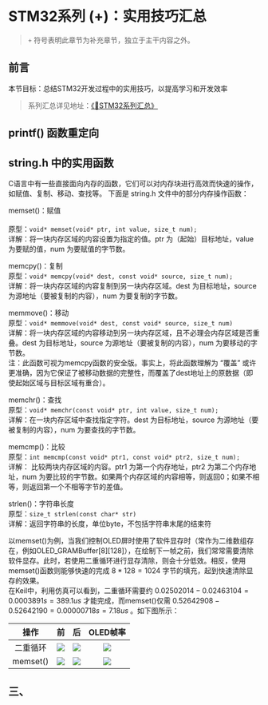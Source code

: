 # STM32系列 (+)：实用技巧汇总

> `+` 符号表明此章节为补充章节，独立于主干内容之外。

## 前言

本节目标：总结STM32开发过程中的实用技巧，以提高学习和开发效率

>系列汇总详见地址：[《📕STM32系列汇总》 ](Blogs\STM32\STM32系列汇总.md) 

## printf() 函数重定向

## string.h 中的实用函数
C语言中有一些直接面向内存的函数，它们可以对内存块进行高效而快速的操作，如赋值、复制、移动、查找等。
下面是 string.h 文件中的部分内存操作函数：

memset()：赋值<br>  
原型：`void* memset(void* ptr, int value, size_t num);`  
详解：将一块内存区域的内容设置为指定的值。ptr 为（起始）目标地址，value 为要赋的值，num 为要赋值的字节数。

memcpy()：复制  
原型：`void* memcpy(void* dest, const void* source, size_t num);`  
详解：将一块内存区域的内容复制到另一块内存区域。dest 为目标地址，source 为源地址（要被复制的内容），num 为要复制的字节数。  

memmove()：移动  
原型：`void* memmove(void* dest, const void* source, size_t num)`  
详解：将一块内存区域的内容移动到另一块内存区域，且不必理会内存区域是否重叠。dest 为目标地址，source 为源地址（要被复制的内容），num 为要移动的字节数。  
注：此函数可视为memcpy函数的安全版。事实上，将此函数理解为 “覆盖” 或许更准确，因为它保证了被移动数据的完整性，而覆盖了dest地址上的原数据（即使起始区域与目标区域有重合）。  

memchr()：查找  
原型：`void* memchr(const void* ptr, int value, size_t num);`  
详解：在一块内存区域中查找指定字符。dest 为目标地址，source 为源地址（要被复制的内容），num 为要查找的字节数。  

memcmp()：比较  
原型：`int memcmp(const void* ptr1, const void* ptr2, size_t num);`  
详解： 比较两块内存区域的内容。ptr1 为第一个内存地址，ptr2 为第二个内存地址，num 为要比较的字节数。如果两个内存区域的内容相等，则返回0；如果不相等，则返回第一个不相等字节的差值。  

strlen()：字符串长度  
原型：`size_t strlen(const char* str)`  
详解：返回字符串的长度，单位byte，不包括字符串末尾的结束符  


以memset()为例，当我们控制OLED屏时使用了软件显存时（常作为二维数组存在，例如OLED_GRAMBuffer[8][128]），在绘制下一帧之前，我们常常需要清除软件显存。此时，若使用二重循环进行显存清除，则会十分低效。相反，使用memset()函数则能够快速的完成 $8*128=1024$ 字节的填充，起到快速清除显存的效果。  
在Keil中，利用仿真可以看到，二重循环需要约 $0.02502014   -   0.02463104 = 0.0003891 s = 389.1us$ 才能完成，而memset()仅需 $0.52642908 - 0.52642190 = 0.00000718s = 7.18us$ 。如下图所示：

<div class='center'> 

|   操作   |                                                             前                                                             |                                                             后                                                             |                                                          OLED帧率                                                          |
| :------: | :------------------------------------------------------------------------------------------------------------------------: | :------------------------------------------------------------------------------------------------------------------------: | :------------------------------------------------------------------------------------------------------------------------: |
 | 二重循环 | <img src="https://imagebank-0.oss-cn-beijing.aliyuncs.com/VS-PicGo/STM32系列 (4)：实用技巧汇总--2024-06-23-00-31-16.png"/> | <img src="https://imagebank-0.oss-cn-beijing.aliyuncs.com/VS-PicGo/STM32系列 (4)：实用技巧汇总--2024-06-23-00-31-23.png"/> | <img src="https://imagebank-0.oss-cn-beijing.aliyuncs.com/VS-PicGo/STM32系列 (4)：实用技巧汇总--2024-06-23-00-31-28.png"/> |
 | memset() | <img src="https://imagebank-0.oss-cn-beijing.aliyuncs.com/VS-PicGo/STM32系列 (4)：实用技巧汇总--2024-06-23-00-31-31.png"/> | <img src="https://imagebank-0.oss-cn-beijing.aliyuncs.com/VS-PicGo/STM32系列 (4)：实用技巧汇总--2024-06-23-00-31-35.png"/> | <img src="https://imagebank-0.oss-cn-beijing.aliyuncs.com/VS-PicGo/STM32系列 (4)：实用技巧汇总--2024-06-23-00-31-39.png"/> |
</div>


## 三、






